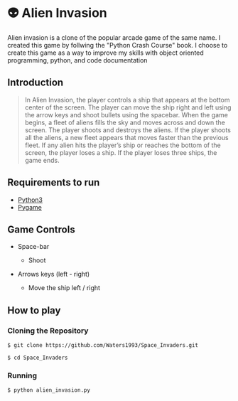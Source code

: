 # 👽 Alien Invasion 
Alien invasion is a clone of the popular arcade game of the same name. I created this game by follwing the "Python Crash Course" book.
I choose to create this game as a way to improve my skills with object oriented programming, python, and code documentation

## Introduction
> In Alien Invasion, the player controls a ship that appears at
the bottom center of the screen. The player can move the ship
right and left using the arrow keys and shoot bullets using the
spacebar. When the game begins, a fleet of aliens fills the sky
and moves across and down the screen. The player shoots and
destroys the aliens. If the player shoots all the aliens, a new fleet
appears that moves faster than the previous fleet. If any alien hits
the player’s ship or reaches the bottom of the screen, the player
loses a ship. If the player loses three ships, the game ends.

## Requirements to run
- [Python3](https://www.python.org/)
- [Pygame](https://www.pygame.org/)

## Game Controls
- Space-bar
  - Shoot

- Arrows keys (left - right)
  - Move the ship left / right

## How to play
### Cloning the Repository

```
$ git clone https://github.com/Waters1993/Space_Invaders.git

$ cd Space_Invaders
```

### Running 

```
$ python alien_invasion.py
``` 
